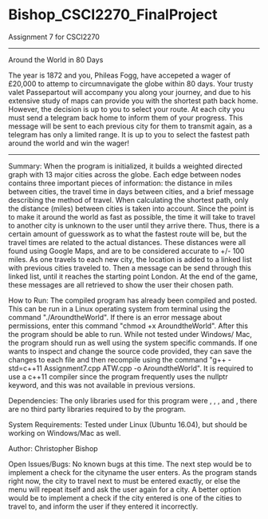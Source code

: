 # Bishop_CSCI2270_FinalProject
Assignment 7 for CSCI2270

___________________________________________________________________________

Around the World in 80 Days

The year is 1872 and you, Phileas Fogg, have accepeted a wager of £20,000 to attemp to circumnavigate the globe within 80 days. Your trusty valet Passepartout will accompany you along your journey, and due to his extensive study of maps can provide you with the shortest path back home. However, the decision is up to you to select your route. At each city you must send a telegram back home to inform them of your progress. This message will be sent to each previous city for them to transmit again, as a telegram has only a limited range. It is up to you to select the fastest path around the world and win the wager!

___________________________________________________________________________

Summary:
When the program is initialized, it builds a weighted directed graph with 13 major cities across the globe. Each edge between nodes contains three important pieces of information: the distance in miles between cities, the travel time in days between cities, and a brief message describing the method of travel. When calculating the shortest path, only the distance (miles) between cities is taken into account. Since the point is to make it around the world as fast as possible, the time it will take to travel to another city is unknown to the user until they arrive there. Thus, there is a certain amount of guesswork as to what the fastest route will be, but the travel times are related to the actual distances. These distances were all found using Google Maps, and are to be considered accurate to +/- 100 miles. As one travels to each new city, the location is added to a linked list with previous cities traveled to. Then a message can be send through this linked list, until it reaches the starting point London. At the end of the game, these messages are all retrieved to show the user their chosen path.

How to Run:
The compiled program has already been compiled and posted. This can be run in a Linux operating system from terminal using the command "./AroundtheWorld". If there is an error message about permissions, enter this command "chmod +x AroundtheWorld". After this the program should be able to run. While not tested under Windows/ Mac, the program should run as well using the system specific commands. If one wants to inspect and change the source code provided, they can save the changes to each file and then recompile using the command "g++ -std=c++11 Assignment7.cpp ATW.cpp -o AroundtheWorld". It is required to use a c++11 compiler since the program frequently uses the nullptr keyword, and this was not available in previous versions.

Dependencies:
The only libraries used for this program were <iostream>, <vector>, <string>, and <climits>, there are no third party libraries required to by the program.

System Requirements:
Tested under Linux (Ubuntu 16.04), but should be working on Windows/Mac as well.

Author:
Christopher Bishop

Open Issues/Bugs:
No known bugs at this time. The next step would be to implement a check for the cityname the user enters. As the program stands right now, the city to travel next to must be entered exactly, or else the menu will repeat itself and ask the user again for a city. A better option would be to implement a check if the city entered is one of the cities to travel to, and inform the user if they entered it incorrectly.

